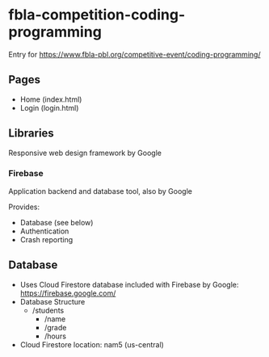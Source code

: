 # fbla-competition-coding-programming
 Entry for https://www.fbla-pbl.org/competitive-event/coding-programming/

## Pages

 - Home (index.html)
 - Login (login.html)

## Libraries

Responsive web design framework by Google

### Firebase
Application backend and database tool, also by Google

Provides:
- Database (see below)
- Authentication
- Crash reporting

## Database

 - Uses Cloud Firestore database included with Firebase by Google: https://firebase.google.com/
 - Database Structure
   - /students
     - /name
     - /grade
     - /hours
 - Cloud Firestore location: nam5 (us-central)
